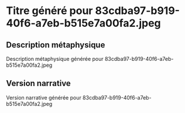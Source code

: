 # Titre généré pour 83cdba97-b919-40f6-a7eb-b515e7a00fa2.jpeg

## Description métaphysique
Description métaphysique générée pour 83cdba97-b919-40f6-a7eb-b515e7a00fa2.jpeg

## Version narrative
Version narrative générée pour 83cdba97-b919-40f6-a7eb-b515e7a00fa2.jpeg
